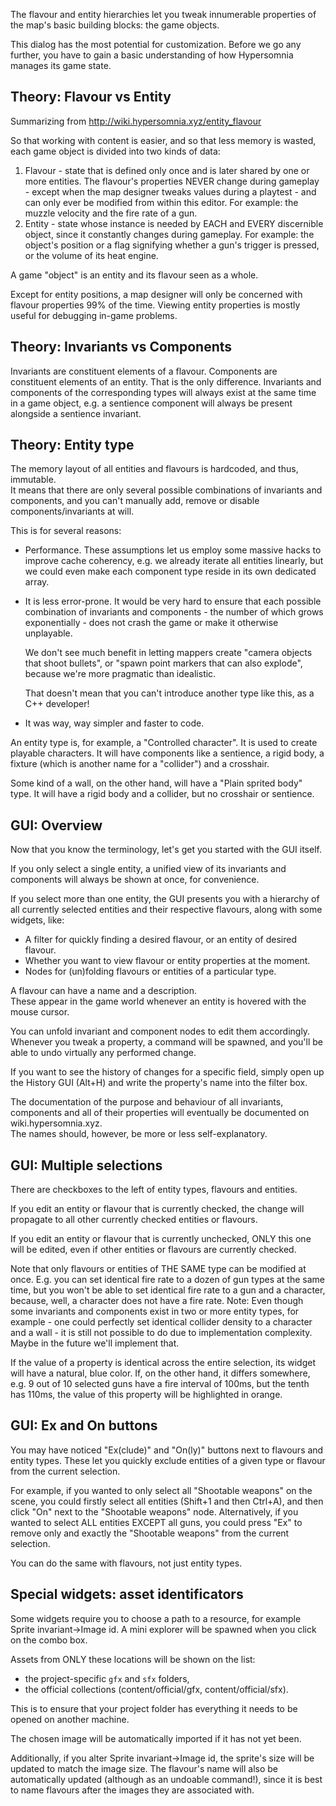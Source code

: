 The flavour and entity hierarchies let you tweak innumerable properties 
of the map's basic building blocks: the game objects.

This dialog has the most potential for customization.
Before we go any further, you have to gain a basic understanding 
of how Hypersomnia manages its game state.

## Theory: Flavour vs Entity

Summarizing from http://wiki.hypersomnia.xyz/entity_flavour

So that working with content is easier, and so that less memory is wasted,  
each game object is divided into two kinds of data:

1. Flavour - state that is defined only once and is later shared by one or more entities. The flavour's properties NEVER change during gameplay - except when the map designer tweaks values during a playtest - and can only ever be modified from within this editor.
   For example: the muzzle velocity and the fire rate of a gun.
2. Entity - state whose instance is needed by EACH and EVERY discernible object, since it constantly changes during gameplay.
   For example: the object's position or a flag signifying whether a gun's trigger is pressed, or the volume of its heat engine.

A game "object" is an entity and its flavour seen as a whole.

Except for entity positions, a map designer will only be concerned with flavour properties 99% of the time.
Viewing entity properties is mostly useful for debugging in-game problems.

## Theory: Invariants vs Components

Invariants are constituent elements of a flavour.
Components are constituent elements of an entity.
That is the only difference.
Invariants and components of the corresponding types will always exist at the same time in a game object,
e.g. a sentience component will always be present alongside a sentience invariant.

## Theory: Entity type

The memory layout of all entities and flavours is hardcoded, and thus, immutable.  
It means that there are only several possible combinations of invariants and components,
and you can't manually add, remove or disable components/invariants at will.  

This is for several reasons:
- Performance. These assumptions let us employ some massive hacks to improve cache coherency,
  e.g. we already iterate all entities linearly, 
  but we could even make each component type reside in its own dedicated array.
- It is less error-prone. It would be very hard to ensure that each possible combination
  of invariants and components - the number of which grows exponentially - does not crash the game 
  or make it otherwise unplayable.
  
  We don't see much benefit in letting mappers create "camera objects that shoot bullets",
  or "spawn point markers that can also explode", because we're more pragmatic than idealistic.

  That doesn't mean that you can't introduce another type like this, as a C++ developer!
- It was way, way simpler and faster to code.

An entity type is, for example, a "Controlled character".
It is used to create playable characters. 
It will have components like a sentience, a rigid body, a fixture (which is another name for a "collider") 
and a crosshair.

Some kind of a wall, on the other hand, will have a "Plain sprited body" type.
It will have a rigid body and a collider, but no crosshair or sentience.

## GUI: Overview

Now that you know the terminology, let's get you started with the GUI itself.

If you only select a single entity, 
a unified view of its invariants and components will always be shown at once, for convenience.

If you select more than one entity, the GUI presents you with a hierarchy 
of all currently selected entities and their respective flavours, along with some widgets, like:

- A filter for quickly finding a desired flavour, or an entity of desired flavour.
- Whether you want to view flavour or entity properties at the moment.
- Nodes for (un)folding flavours or entities of a particular type.

A flavour can have a name and a description.  
These appear in the game world whenever an entity is hovered with the mouse cursor.  

You can unfold invariant and component nodes to edit them accordingly.
Whenever you tweak a property, a command will be spawned, 
and you'll be able to undo virtually any performed change.

If you want to see the history of changes for a specific field,
simply open up the History GUI (Alt+H) and write the property's name into the filter box.

The documentation of the purpose and behaviour of all invariants, components 
and all of their properties will eventually be documented on wiki.hypersomnia.xyz.  
The names should, however, be more or less self-explanatory.

## GUI: Multiple selections

There are checkboxes to the left of entity types, flavours and entities.

If you edit an entity or flavour that is currently checked, 
the change will propagate to all other currently checked entities or flavours.

If you edit an entity or flavour that is currently unchecked,
ONLY this one will be edited, even if other entities or flavours are currently checked.

Note that only flavours or entities of THE SAME type can be modified at once.
E.g. you can set identical fire rate to a dozen of gun types at the same time,
but you won't be able to set identical fire rate to a gun and a character, because, well,
a character does not have a fire rate.
	Note: Even though some invariants and components exist in two or more entity types,
	      for example - one could perfectly set identical collider density to a character and a wall -
	      it is still not possible to do due to implementation complexity. 
	      Maybe in the future we'll implement that.

If the value of a property is identical across the entire selection, 
its widget will have a natural, blue color.
If, on the other hand, it differs somewhere, e.g. 9 out of 10 selected guns have a fire interval of 100ms,
but the tenth has 110ms, the value of this property will be highlighted in orange.

## GUI: Ex and On buttons

You may have noticed "Ex(clude)" and "On(ly)" buttons next to flavours and entity types.
These let you quickly exclude entities of a given type or flavour from the current selection.

For example, if you wanted to only select all "Shootable weapons" on the scene,
you could firstly select all entities (Shift+1 and then Ctrl+A),
and then click "On" next to the "Shootable weapons" node.
Alternatively, if you wanted to select ALL entities EXCEPT all guns, you could press "Ex"
to remove only and exactly the "Shootable weapons" from the current selection.

You can do the same with flavours, not just entity types.

## Special widgets: asset identificators

Some widgets require you to choose a path to a resource, for example Sprite invariant->Image id.
A mini explorer will be spawned when you click on the combo box.

Assets from ONLY these locations will be shown on the list:
- the project-specific ``gfx`` and ``sfx`` folders,
- the official collections (content/official/gfx, content/official/sfx).

This is to ensure that your project folder has everything it needs to be opened on another machine.

The chosen image will be automatically imported if it has not yet been.

Additionally, if you alter Sprite invariant->Image id, the sprite's size will be updated to match the image size.
The flavour's name will also be automatically updated (although as an undoable command!),
since it is best to name flavours after the images they are associated with.
